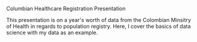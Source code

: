 Columbian Healthcare Registration Presentation

This presentation is on a year's worth of data from the Colombian Minsitry of Health in regards to population registry. Here, I cover the basics of data science with my data as an example.
